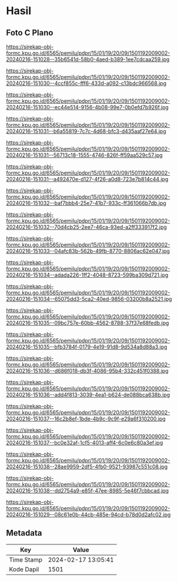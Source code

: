 # Hasil

## Foto C Plano

https://sirekap-obj-formc.kpu.go.id/6565/pemilu/pdpr/15/01/19/20/09/1501192009002-20240216-151028--35b6541d-58b0-4aed-b389-1ee7cdcaa259.jpg

https://sirekap-obj-formc.kpu.go.id/6565/pemilu/pdpr/15/01/19/20/09/1501192009002-20240216-151030--4ccf855c-fff6-433d-a092-c13bdc966568.jpg

https://sirekap-obj-formc.kpu.go.id/6565/pemilu/pdpr/15/01/19/20/09/1501192009002-20240216-151030--ec44e514-9156-4b08-99e7-0b0efd7b926f.jpg

https://sirekap-obj-formc.kpu.go.id/6565/pemilu/pdpr/15/01/19/20/09/1501192009002-20240216-151031--b6a55819-7c7c-4d68-bfc3-d435aaf27e64.jpg

https://sirekap-obj-formc.kpu.go.id/6565/pemilu/pdpr/15/01/19/20/09/1501192009002-20240216-151031--56713c18-1555-4746-826f-ff59aa529c57.jpg

https://sirekap-obj-formc.kpu.go.id/6565/pemilu/pdpr/15/01/19/20/09/1501192009002-20240216-151031--a492470e-d127-4f26-a0d8-723e7b814c44.jpg

https://sirekap-obj-formc.kpu.go.id/6565/pemilu/pdpr/15/01/19/20/09/1501192009002-20240216-151032--baf7bbb4-25e7-41b7-933c-ff361066b7db.jpg

https://sirekap-obj-formc.kpu.go.id/6565/pemilu/pdpr/15/01/19/20/09/1501192009002-20240216-151032--70d4cb25-2ee7-46ca-93ed-a2ff333917f2.jpg

https://sirekap-obj-formc.kpu.go.id/6565/pemilu/pdpr/15/01/19/20/09/1501192009002-20240216-151033--04afc83b-562b-49fb-8770-8806ac62e047.jpg

https://sirekap-obj-formc.kpu.go.id/6565/pemilu/pdpr/15/01/19/20/09/1501192009002-20240216-151034--adada226-1ff2-4048-8723-599ba309d721.jpg

https://sirekap-obj-formc.kpu.go.id/6565/pemilu/pdpr/15/01/19/20/09/1501192009002-20240216-151034--65075dd3-5ca2-40ed-9856-03200b8a2521.jpg

https://sirekap-obj-formc.kpu.go.id/6565/pemilu/pdpr/15/01/19/20/09/1501192009002-20240216-151035--09bc757e-60bb-4562-8788-37f37e68fedb.jpg

https://sirekap-obj-formc.kpu.go.id/6565/pemilu/pdpr/15/01/19/20/09/1501192009002-20240216-151035--bfb3784f-0179-4e19-91d8-9d534a8d88a3.jpg

https://sirekap-obj-formc.kpu.go.id/6565/pemilu/pdpr/15/01/19/20/09/1501192009002-20240216-151036--d686f018-db3f-4086-95b4-332c451f0388.jpg

https://sirekap-obj-formc.kpu.go.id/6565/pemilu/pdpr/15/01/19/20/09/1501192009002-20240216-151036--add4f813-3039-4ea1-b624-de088bca638b.jpg

https://sirekap-obj-formc.kpu.go.id/6565/pemilu/pdpr/15/01/19/20/09/1501192009002-20240216-151037--16c2b8ef-1bde-4b9c-9c9f-e29a6f310200.jpg

https://sirekap-obj-formc.kpu.go.id/6565/pemilu/pdpr/15/01/19/20/09/1501192009002-20240216-151037--bc0e32af-1cf5-4013-aff4-6c0e6c80a3ef.jpg

https://sirekap-obj-formc.kpu.go.id/6565/pemilu/pdpr/15/01/19/20/09/1501192009002-20240216-151038--28ae9959-2df5-4fb0-9521-93987c551c08.jpg

https://sirekap-obj-formc.kpu.go.id/6565/pemilu/pdpr/15/01/19/20/09/1501192009002-20240216-151038--dd2754a9-e85f-47ee-8985-5e46f7cbbcad.jpg

https://sirekap-obj-formc.kpu.go.id/6565/pemilu/pdpr/15/01/19/20/09/1501192009002-20240216-151029--08c61e0b-44cb-485e-94cd-b78d0d2afc02.jpg


## Metadata

| Key        | Value               |
| ---------- | ------------------- |
| Time Stamp | 2024-02-17 13:05:41 |
| Kode Dapil | 1501                |



